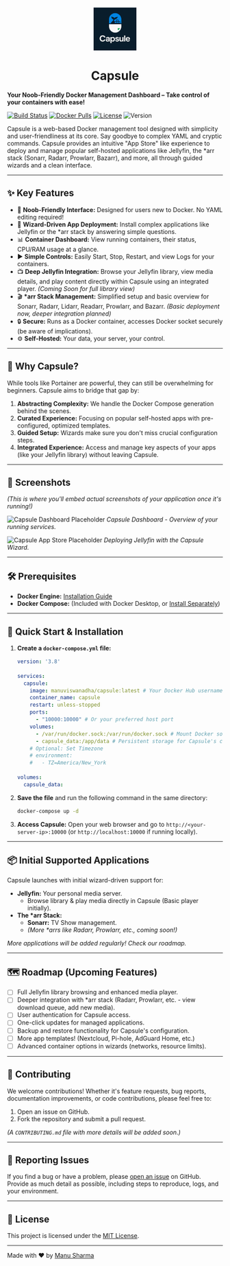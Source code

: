 <p align="center">
  <picture>
    <source media="(prefers-color-scheme: dark)" srcset=".github/assets/capsule-logo-dark.png">
    <source media="(prefers-color-scheme: light)" srcset=".github/assets/capsule-logo-light.png">
    <img alt="Capsule Logo" src=".github/assets/capsule-logo-light.png" width="100">
  </picture>
</p>

<h1 align="center">Capsule</h1>


**Your Noob-Friendly Docker Management Dashboard – Take control of your containers with ease!**

[![Build Status](https://github.com/ManuSharma1991/capsule/actions/workflows/docker-publish.yml/badge.svg?branch=master)](https://github.com/ManuSharma1991/capsule/actions)
[![Docker Pulls](https://img.shields.io/docker/pulls/manuviswanadha/capsule)](https://hub.docker.com/r/manuviswanadha/capsule)
[![License](https://img.shields.io/github/license/ManuSharma1991/capsule)](LICENSE)
![Version](https://img.shields.io/badge/version-v0.1.0--alpha-blue) <!-- Update as you release -->

Capsule is a web-based Docker management tool designed with simplicity and user-friendliness at its core. Say goodbye to complex YAML and cryptic commands. Capsule provides an intuitive "App Store" like experience to deploy and manage popular self-hosted applications like Jellyfin, the *arr stack (Sonarr, Radarr, Prowlarr, Bazarr), and more, all through guided wizards and a clean interface.

---

## ✨ Key Features

*   🚀 **Noob-Friendly Interface:** Designed for users new to Docker. No YAML editing required!
*   🧙 **Wizard-Driven App Deployment:** Install complex applications like Jellyfin or the *arr stack by answering simple questions.
*   📊 **Container Dashboard:** View running containers, their status, CPU/RAM usage at a glance.
*   ▶️ **Simple Controls:** Easily Start, Stop, Restart, and view Logs for your containers.
*   📺 **Deep Jellyfin Integration:** Browse your Jellyfin library, view media details, and play content directly within Capsule using an integrated player. *(Coming Soon for full library view)*
*   🎬 **\*arr Stack Management:** Simplified setup and basic overview for Sonarr, Radarr, Lidarr, Readarr, Prowlarr, and Bazarr. *(Basic deployment now, deeper integration planned)*
*   🔒 **Secure:** Runs as a Docker container, accesses Docker socket securely (be aware of implications).
*   ⚙️ **Self-Hosted:** Your data, your server, your control.

---

## 🤔 Why Capsule?

While tools like Portainer are powerful, they can still be overwhelming for beginners. Capsule aims to bridge that gap by:

1.  **Abstracting Complexity:** We handle the Docker Compose generation behind the scenes.
2.  **Curated Experience:** Focusing on popular self-hosted apps with pre-configured, optimized templates.
3.  **Guided Setup:** Wizards make sure you don't miss crucial configuration steps.
4.  **Integrated Experience:** Access and manage key aspects of your apps (like your Jellyfin library) without leaving Capsule.

---

## 📸 Screenshots

*(This is where you'll embed actual screenshots of your application once it's running!)*

![Capsule Dashboard Placeholder](https://via.placeholder.com/800x450.png?text=Capsule+Dashboard+Screenshot)
*Capsule Dashboard - Overview of your running services.*

![Capsule App Store Placeholder](https://via.placeholder.com/800x450.png?text=Capsule+App+Store+Screenshot)
*Deploying Jellyfin with the Capsule Wizard.*

---

## 🛠️ Prerequisites

*   **Docker Engine:** [Installation Guide](https://docs.docker.com/engine/install/)
*   **Docker Compose:** (Included with Docker Desktop, or [Install Separately](https://docs.docker.com/compose/install/))

---

## 🚀 Quick Start & Installation

1.  **Create a `docker-compose.yml` file:**
    ```yaml
    version: '3.8'

    services:
      capsule:
        image: manuviswanadha/capsule:latest # Your Docker Hub username and image
        container_name: capsule
        restart: unless-stopped
        ports:
          - "10000:10000" # Or your preferred host port
        volumes:
          - /var/run/docker.sock:/var/run/docker.sock # Mount Docker socket
          - capsule_data:/app/data # Persistent storage for Capsule's configuration
        # Optional: Set Timezone
        # environment:
        #   - TZ=America/New_York
    
    volumes:
      capsule_data:
    ```

2.  **Save the file** and run the following command in the same directory:
    ```bash
    docker-compose up -d
    ```

3.  **Access Capsule:** Open your web browser and go to `http://<your-server-ip>:10000` (or `http://localhost:10000` if running locally).

---

## 📦 Initial Supported Applications

Capsule launches with initial wizard-driven support for:

*   **Jellyfin:** Your personal media server.
    *   Browse library & play media directly in Capsule (Basic player initially).
*   **The \*arr Stack:**
    *   **Sonarr:** TV Show management.
    *   *(More \*arrs like Radarr, Prowlarr, etc., coming soon!)*

*More applications will be added regularly! Check our roadmap.*

---

## 🗺️ Roadmap (Upcoming Features)

*   [ ] Full Jellyfin library browsing and enhanced media player.
*   [ ] Deeper integration with *arr stack (Radarr, Prowlarr, etc. - view download queue, add new media).
*   [ ] User authentication for Capsule access.
*   [ ] One-click updates for managed applications.
*   [ ] Backup and restore functionality for Capsule's configuration.
*   [ ] More app templates! (Nextcloud, Pi-hole, AdGuard Home, etc.)
*   [ ] Advanced container options in wizards (networks, resource limits).

---

## 🤝 Contributing

We welcome contributions! Whether it's feature requests, bug reports, documentation improvements, or code contributions, please feel free to:

1.  Open an issue on GitHub.
2.  Fork the repository and submit a pull request.

*(A `CONTRIBUTING.md` file with more details will be added soon.)*

---

## 🐞 Reporting Issues

If you find a bug or have a problem, please [open an issue](https://github.com/ManuSharma1991/capsule/issues) on GitHub. Provide as much detail as possible, including steps to reproduce, logs, and your environment.

---

## 📜 License

This project is licensed under the [MIT License](LICENSE).

---
Made with ❤️ by [Manu Sharma](https://github.com/ManuSharma1991)
